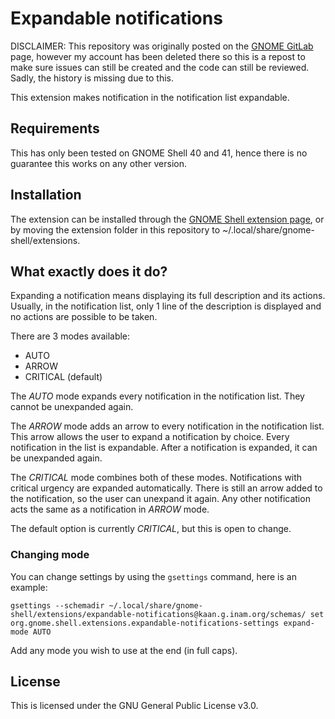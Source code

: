 # Expandable notifications

DISCLAIMER: This repository was originally posted on the [GNOME GitLab](https://gitlab.gnome.org/) page, however my account has been deleted there so this is a repost to make sure issues can still be created and the code can still be reviewed. Sadly, the history is missing due to this.

This extension makes notification in the notification list expandable. 

## Requirements

This has only been tested on GNOME Shell 40 and 41, hence there is no guarantee this works on any other version.

## Installation

The extension can be installed through the [GNOME Shell extension page](https://extensions.gnome.org/extension/4463/expandable-notifications/), or by moving the extension folder in this repository to ~/.local/share/gnome-shell/extensions. 

## What exactly does it do?

Expanding a notification means displaying its full description and its actions. Usually, in the notification list, only 1 line of the description is displayed and no actions are possible to be taken.

There are 3 modes available:
- AUTO
- ARROW
- CRITICAL (default)

The *AUTO* mode expands every notification in the notification list. They cannot be unexpanded again.

The *ARROW* mode adds an arrow to every notification in the notification list. This arrow allows the user to expand a notification by choice. Every notification in the list is expandable. After a notification is expanded, it can be unexpanded again.

The *CRITICAL* mode combines both of these modes. Notifications with critical urgency are expanded automatically. There is still an arrow added to the notification, so the user can unexpand it again. Any other notification acts the same as a notification in *ARROW* mode.

The default option is currently *CRITICAL*, but this is open to change. 

### Changing mode

You can change settings by using the `gsettings` command, here is an example:

```gsettings --schemadir ~/.local/share/gnome-shell/extensions/expandable-notifications@kaan.g.inam.org/schemas/ set org.gnome.shell.extensions.expandable-notifications-settings expand-mode AUTO```

Add any mode you wish to use at the end (in full caps).

## License
This is licensed under the GNU General Public License v3.0.
